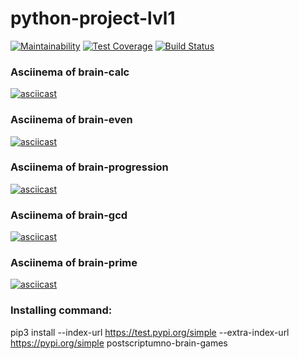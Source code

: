# python-project-lvl1
[![Maintainability](https://api.codeclimate.com/v1/badges/a99a88d28ad37a79dbf6/maintainability)](https://codeclimate.com/github/codeclimate/codeclimate/maintainability)
[![Test Coverage](https://api.codeclimate.com/v1/badges/a99a88d28ad37a79dbf6/test_coverage)](https://codeclimate.com/github/codeclimate/codeclimate/test_coverage)
[![Build Status](https://travis-ci.org/postscriptumno/python-project-lvl1.svg?branch=master)](https://travis-ci.org/postscriptumno/python-project-lvl1)
<br>

### Asciinema of brain-calc
[![asciicast](https://asciinema.org/a/VvtDZHO9z8ynGx9GPpMUNwg0d.svg)](https://asciinema.org/a/VvtDZHO9z8ynGx9GPpMUNwg0d)
### Asciinema of brain-even
[![asciicast](https://asciinema.org/a/6tB00XGuE3GB2vmvRi3ciMoCv.svg)](https://asciinema.org/a/6tB00XGuE3GB2vmvRi3ciMoCv)
### Asciinema of brain-progression
[![asciicast](https://asciinema.org/a/coGoHADbn4q37KT7aRIoHJDee.svg)](https://asciinema.org/a/coGoHADbn4q37KT7aRIoHJDee)
### Asciinema of brain-gcd
[![asciicast](https://asciinema.org/a/6CKFIfS40h4b3IUj6lO9u9Ixn.svg)](https://asciinema.org/a/6CKFIfS40h4b3IUj6lO9u9Ixn)
### Asciinema of brain-prime
[![asciicast](https://asciinema.org/a/QCOcSoZ9Zeu9pnCkRcGNmhbpY.svg)](https://asciinema.org/a/QCOcSoZ9Zeu9pnCkRcGNmhbpY)
### Installing command:
pip3 install --index-url https://test.pypi.org/simple --extra-index-url https://pypi.org/simple postscriptumno-brain-games